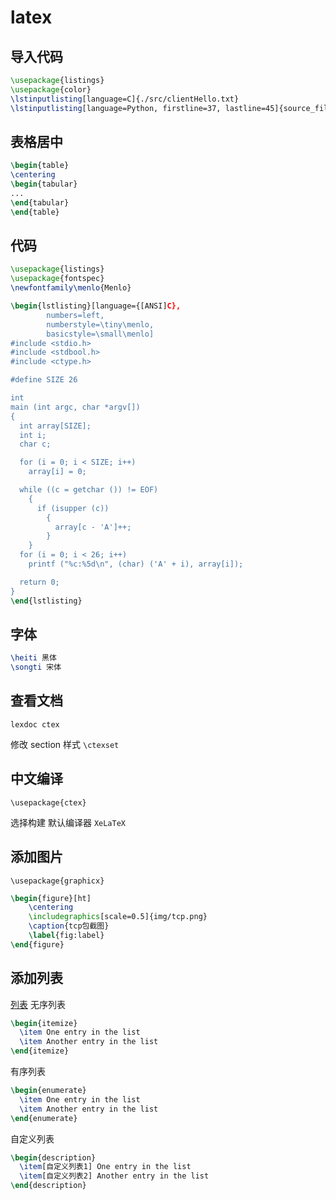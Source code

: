 # latex

## 导入代码
```tex
\usepackage{listings}
\usepackage{color}
\lstinputlisting[language=C]{./src/clientHello.txt}
\lstinputlisting[language=Python, firstline=37, lastline=45]{source_filename.py}
```
## 表格居中

```tex
\begin{table}
\centering
\begin{tabular}
...
\end{tabular}
\end{table}
```

## 代码

```tex
\usepackage{listings}
\usepackage{fontspec}
\newfontfamily\menlo{Menlo}

\begin{lstlisting}[language={[ANSI]C},
        numbers=left,
        numberstyle=\tiny\menlo,
        basicstyle=\small\menlo]
#include <stdio.h>
#include <stdbool.h>
#include <ctype.h>

#define SIZE 26

int
main (int argc, char *argv[])
{
  int array[SIZE];
  int i;
  char c;

  for (i = 0; i < SIZE; i++)
    array[i] = 0;

  while ((c = getchar ()) != EOF)
    {
      if (isupper (c))
        {
          array[c - 'A']++;
        }
    }
  for (i = 0; i < 26; i++)
    printf ("%c:%5d\n", (char) ('A' + i), array[i]);

  return 0;
}
\end{lstlisting}
```

## 字体

```tex
\heiti 黑体
\songti 宋体
```
## 查看文档

`lexdoc ctex`

修改 section 样式 `\ctexset`

## 中文编译

`\usepackage{ctex}`

选择构建 默认编译器 `XeLaTeX`

## 添加图片

`\usepackage{graphicx}`

```latex
\begin{figure}[ht]
	\centering
	\includegraphics[scale=0.5]{img/tcp.png}
	\caption{tcp包截图}
	\label{fig:label}
\end{figure}
```

## 添加列表

[列表](https://www.overleaf.com/learn/latex/Lists)
无序列表
```tex
\begin{itemize}
  \item One entry in the list
  \item Another entry in the list
\end{itemize}
```
有序列表
```tex
\begin{enumerate}
  \item One entry in the list
  \item Another entry in the list
\end{enumerate}
```
自定义列表
```tex
\begin{description}
  \item[自定义列表1] One entry in the list
  \item[自定义列表2] Another entry in the list
\end{description}
```

